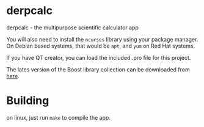 # derpcalc
derpcalc - the multipurpose scientific calculator app

You will also need to install the `ncurses` library using your package manager.
On Debian based systems, that would be `apt`, and `yum` on Red Hat systems.  

If you have QT creator, you can load the included .pro file for this project.

The lates version of the Boost library collection can be downloaded from [here](http://boost.org).

# Building
on linux, just run `make` to compile the app.

